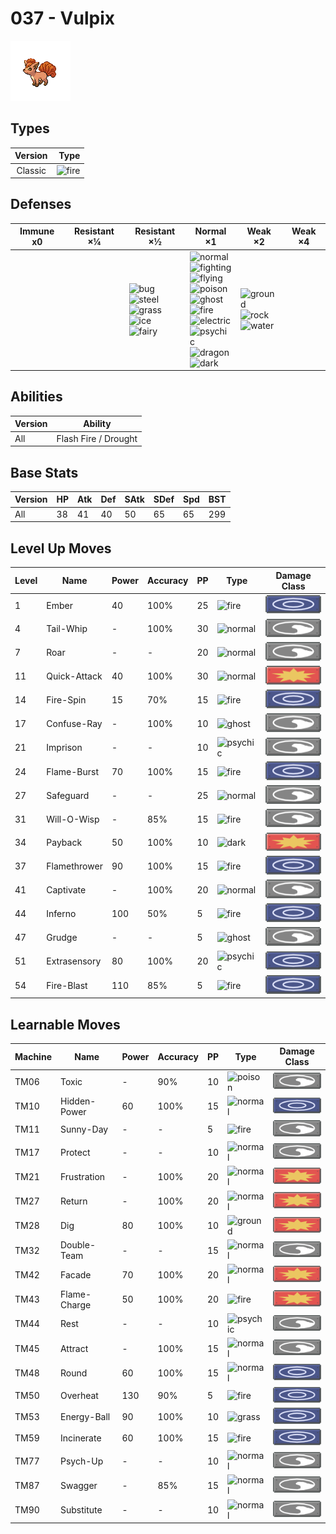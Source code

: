 # 037 - Vulpix

![vulpix](../img/pokemon/037.png)

## Types

| Version | Type                           |
| :-----: | -----------------------------: |
| Classic | ![fire](../img/types/fire.png) |

## Defenses

| Immune x0 | Resistant ×¼ | Resistant ×½                                                                                                                                                                 | Normal ×1                                                                                                                                                                                                                                                                                                                                                                                         | Weak ×2                                                                                                    | Weak ×4 |
| --------- | ------------ | ---------------------------------------------------------------------------------------------------------------------------------------------------------------------------- | ------------------------------------------------------------------------------------------------------------------------------------------------------------------------------------------------------------------------------------------------------------------------------------------------------------------------------------------------------------------------------------------------- | ---------------------------------------------------------------------------------------------------------- | ------- |
|           |              | ![bug](../img/types/bug.png)<br/>![steel](../img/types/steel.png)<br/>![grass](../img/types/grass.png)<br/>![ice](../img/types/ice.png)<br/>![fairy](../img/types/fairy.png) | ![normal](../img/types/normal.png)<br/>![fighting](../img/types/fighting.png)<br/>![flying](../img/types/flying.png)<br/>![poison](../img/types/poison.png)<br/>![ghost](../img/types/ghost.png)<br/>![fire](../img/types/fire.png)<br/>![electric](../img/types/electric.png)<br/>![psychic](../img/types/psychic.png)<br/>![dragon](../img/types/dragon.png)<br/>![dark](../img/types/dark.png) | ![ground](../img/types/ground.png)<br/>![rock](../img/types/rock.png)<br/>![water](../img/types/water.png) |         |

## Abilities

| Version | Ability              |
| ------- | -------------------- |
| All     | Flash Fire / Drought |

## Base Stats

| Version | HP | Atk | Def | SAtk | SDef | Spd | BST |
| ------- | -- | --- | --- | ---- | ---- | --- | --- |
| All     | 38 | 41  | 40  | 50   | 65   | 65  | 299 |

## Level Up Moves

| Level | Name         | Power | Accuracy | PP | Type                                 | Damage Class                           |
| ----- | ------------ | ----- | -------- | -- | ------------------------------------ | -------------------------------------- |
| 1     | Ember        | 40    | 100%     | 25 | ![fire](../img/types/fire.png)       | ![special](../img/types/special.png)   |
| 4     | Tail-Whip    | -     | 100%     | 30 | ![normal](../img/types/normal.png)   | ![status](../img/types/status.png)     |
| 7     | Roar         | -     | -        | 20 | ![normal](../img/types/normal.png)   | ![status](../img/types/status.png)     |
| 11    | Quick-Attack | 40    | 100%     | 30 | ![normal](../img/types/normal.png)   | ![physical](../img/types/physical.png) |
| 14    | Fire-Spin    | 15    | 70%      | 15 | ![fire](../img/types/fire.png)       | ![special](../img/types/special.png)   |
| 17    | Confuse-Ray  | -     | 100%     | 10 | ![ghost](../img/types/ghost.png)     | ![status](../img/types/status.png)     |
| 21    | Imprison     | -     | -        | 10 | ![psychic](../img/types/psychic.png) | ![status](../img/types/status.png)     |
| 24    | Flame-Burst  | 70    | 100%     | 15 | ![fire](../img/types/fire.png)       | ![special](../img/types/special.png)   |
| 27    | Safeguard    | -     | -        | 25 | ![normal](../img/types/normal.png)   | ![status](../img/types/status.png)     |
| 31    | Will-O-Wisp  | -     | 85%      | 15 | ![fire](../img/types/fire.png)       | ![status](../img/types/status.png)     |
| 34    | Payback      | 50    | 100%     | 10 | ![dark](../img/types/dark.png)       | ![physical](../img/types/physical.png) |
| 37    | Flamethrower | 90    | 100%     | 15 | ![fire](../img/types/fire.png)       | ![special](../img/types/special.png)   |
| 41    | Captivate    | -     | 100%     | 20 | ![normal](../img/types/normal.png)   | ![status](../img/types/status.png)     |
| 44    | Inferno      | 100   | 50%      | 5  | ![fire](../img/types/fire.png)       | ![special](../img/types/special.png)   |
| 47    | Grudge       | -     | -        | 5  | ![ghost](../img/types/ghost.png)     | ![status](../img/types/status.png)     |
| 51    | Extrasensory | 80    | 100%     | 20 | ![psychic](../img/types/psychic.png) | ![special](../img/types/special.png)   |
| 54    | Fire-Blast   | 110   | 85%      | 5  | ![fire](../img/types/fire.png)       | ![special](../img/types/special.png)   |

## Learnable Moves

| Machine | Name         | Power | Accuracy | PP | Type                                 | Damage Class                           |
| ------- | ------------ | ----- | -------- | -- | ------------------------------------ | -------------------------------------- |
| TM06    | Toxic        | -     | 90%      | 10 | ![poison](../img/types/poison.png)   | ![status](../img/types/status.png)     |
| TM10    | Hidden-Power | 60    | 100%     | 15 | ![normal](../img/types/normal.png)   | ![special](../img/types/special.png)   |
| TM11    | Sunny-Day    | -     | -        | 5  | ![fire](../img/types/fire.png)       | ![status](../img/types/status.png)     |
| TM17    | Protect      | -     | -        | 10 | ![normal](../img/types/normal.png)   | ![status](../img/types/status.png)     |
| TM21    | Frustration  | -     | 100%     | 20 | ![normal](../img/types/normal.png)   | ![physical](../img/types/physical.png) |
| TM27    | Return       | -     | 100%     | 20 | ![normal](../img/types/normal.png)   | ![physical](../img/types/physical.png) |
| TM28    | Dig          | 80    | 100%     | 10 | ![ground](../img/types/ground.png)   | ![physical](../img/types/physical.png) |
| TM32    | Double-Team  | -     | -        | 15 | ![normal](../img/types/normal.png)   | ![status](../img/types/status.png)     |
| TM42    | Facade       | 70    | 100%     | 20 | ![normal](../img/types/normal.png)   | ![physical](../img/types/physical.png) |
| TM43    | Flame-Charge | 50    | 100%     | 20 | ![fire](../img/types/fire.png)       | ![physical](../img/types/physical.png) |
| TM44    | Rest         | -     | -        | 10 | ![psychic](../img/types/psychic.png) | ![status](../img/types/status.png)     |
| TM45    | Attract      | -     | 100%     | 15 | ![normal](../img/types/normal.png)   | ![status](../img/types/status.png)     |
| TM48    | Round        | 60    | 100%     | 15 | ![normal](../img/types/normal.png)   | ![special](../img/types/special.png)   |
| TM50    | Overheat     | 130   | 90%      | 5  | ![fire](../img/types/fire.png)       | ![special](../img/types/special.png)   |
| TM53    | Energy-Ball  | 90    | 100%     | 10 | ![grass](../img/types/grass.png)     | ![special](../img/types/special.png)   |
| TM59    | Incinerate   | 60    | 100%     | 15 | ![fire](../img/types/fire.png)       | ![special](../img/types/special.png)   |
| TM77    | Psych-Up     | -     | -        | 10 | ![normal](../img/types/normal.png)   | ![status](../img/types/status.png)     |
| TM87    | Swagger      | -     | 85%      | 15 | ![normal](../img/types/normal.png)   | ![status](../img/types/status.png)     |
| TM90    | Substitute   | -     | -        | 10 | ![normal](../img/types/normal.png)   | ![status](../img/types/status.png)     |